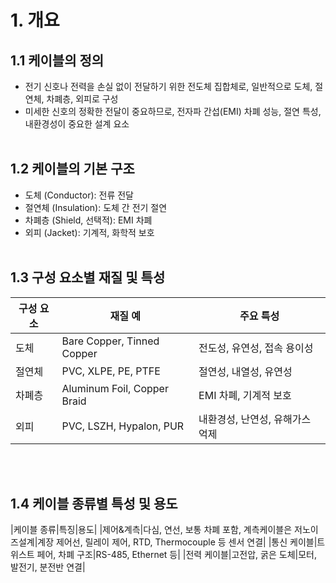 # 1. 개요

## 1.1 케이블의 정의
- 전기 신호나 전력을 손실 없이 전달하기 위한 전도체 집합체로, 일반적으로 도체, 절연체, 차폐층, 외피로 구성
- 미세한 신호의 정확한 전달이 중요하므로, 전자파 간섭(EMI) 차폐 성능, 절연 특성, 내환경성이 중요한 설계 요소
</BR></BR>

## 1.2 케이블의 기본 구조
- 도체 (Conductor): 전류 전달
- 절연체 (Insulation): 도체 간 전기 절연
- 차폐층 (Shield, 선택적): EMI 차폐
- 외피 (Jacket): 기계적, 화학적 보호
</BR></BR>

## 1.3 구성 요소별 재질 및 특성

|구성 요소|재질 예|주요 특성|
|---------|-------|---------|
|도체|Bare Copper, Tinned Copper|전도성, 유연성, 접속 용이성|
|절연체|PVC, XLPE, PE, PTFE|절연성, 내열성, 유연성|
|차폐층|Aluminum Foil, Copper Braid|EMI 차폐, 기계적 보호|
|외피|PVC, LSZH, Hypalon, PUR|내환경성, 난연성, 유해가스 억제|
</BR></BR>

## 1.4 케이블 종류별 특성 및 용도

|케이블 종류|특징|용도|
|제어&계측|다심, 연선, 보통 차폐 포함, 계측케이블은 저노이즈설계|계장 제어선, 릴레이 제어, RTD, Thermocouple 등 센서 연결|
|통신 케이블|트위스트 페어, 차폐 구조|RS-485, Ethernet 등|
|전력 케이블|고전압, 굵은 도체|모터, 발전기, 분전반 연결|
</BR></BR>

